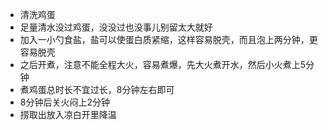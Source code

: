 - 清洗鸡蛋
- 足量清水没过鸡蛋，没没过也没事儿别留太大就好
- 加入一小勺食盐，盐可以使蛋白质紧缩，这样容易脱壳，而且泡上两分钟，更容易脱壳
- 之后开煮，注意不能全程大火，容易煮爆，先大火煮开水，然后小火煮上5分钟
- 煮鸡蛋总时长不宜过长，8分钟左右即可
- 8分钟后关火闷上2分钟
- 捞取出放入凉白开里降温